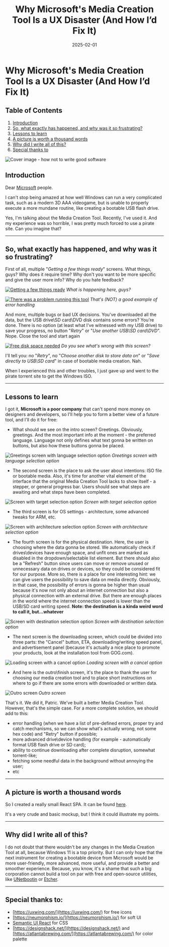 ﻿---
title: "Why Microsoft's Media Creation Tool Is a UX Disaster (And How I’d Fix It)"
description: "A brutally honest teardown of Microsoft’s Media Creation Tool UX — and a step-by-step proposal to redesign it from scratch with real user empathy."
slug: "media-creation-tool-redesign"
date: 2025-02-01
tags:
  [
    "UX",
    "Microsoft",
    "design critique",
    "bootable media",
    "react",
    "mockup",
    "accessibility",
  ]
coverImage: "https://media.licdn.com/dms/image/v2/D4E12AQHgDt2jmON5QQ/article-cover_image-shrink_720_1280/article-cover_image-shrink_720_1280/0/1673438891038?e=1758758400&v=beta&t=8JLmx8VFKC7yC9sl7AV11DMWxkCnEuB3B6FWtEcpdLI"
canonical: "media-creation-tool-redesign"
linkedinURL: "https://www.linkedin.com/pulse/how-not-write-good-software-al3xsus"
project: "media-creation-tool-mockup"
---

# Why Microsoft's Media Creation Tool Is a UX Disaster (And How I’d Fix It)

## Table of Contents

1. [Introduction](#introduction)
2. [So, what exactly has happened, and why was it so frustrating?](#so-what-exactly-has-happened-and-why-was-it-so-frustrating)
3. [Lessons to learn](#lessons-to-learn)
4. [A picture is worth a thousand words](#a-picture-is-worth-a-thousand-words)
5. [Why did I write all of this?](#why-did-i-write-all-of-this)
6. [Special thanks to](#special-thanks-to)

![Cover image - how not to write good software](https://media.licdn.com/dms/image/v2/D4E12AQHgDt2jmON5QQ/article-cover_image-shrink_720_1280/article-cover_image-shrink_720_1280/0/1673438891038?e=1758758400&v=beta&t=8JLmx8VFKC7yC9sl7AV11DMWxkCnEuB3B6FWtEcpdLI)

## Introduction

Dear [Microsoft](https://www.linkedin.com/company/microsoft/people/) people.

I can't stop being amazed at how well Windows can run a very complicated task, such as a modern 3D AAA videogame, but is unable to properly execute a more mundane routine, like creating a bootable USB flash drive.

Yes, I'm talking about the Media Creation Tool. Recently, I've used it. And my experience was so horrible, I was pretty much forced to use a pirate site. Can you imagine that?

---

## So, what exactly has happened, and why was it so frustrating?

First of all, multiple "_Getting a few things ready_" screens. What things, guys? Why does it require time? Why don't you want to be more specific and give the user more info? Why do you hate feedback?

[![Getting a few things ready](https://media.licdn.com/dms/image/v2/D4E12AQG4p0T32PkpQg/article-inline_image-shrink_1500_2232/article-inline_image-shrink_1500_2232/0/1673435740890?e=1758758400&v=beta&t=OKP9RJaYKFDgNE4XtpoSrlkl0t2kiu4b6oym9E7xuyU)](https://ericscomputerservices.com/windows-10-media-creation-tool-data-recovery/)
_What is happening here, guys?_

[![There was a problem running this tool](https://media.licdn.com/dms/image/v2/D4E12AQEdDaFnp8NZXg/article-inline_image-shrink_1500_2232/article-inline_image-shrink_1500_2232/0/1673437041010?e=1758758400&v=beta&t=FdtQqJoAYnHsKP1iRnJn7bL4luduMrhUgUnxqdkmuUw)](https://learn.microsoft.com/en-us/answers/questions/168031/windows-media-creation-toll-20h2-error)
_That's (NOT) a good example of error handling_

And more, multiple bugs or bad UX decisions. You've downloaded all the data, but the USB drive\SD card\DVD disk contains some errors? You're done. There is no option (at least what I've witnessed with my USB drive) to save your progress, no button "_Retry_" or "_Use another USB\SD card\DVD_". Nope. Close the tool and start again

[![Free disk space needed](https://media.licdn.com/dms/image/v2/D4E12AQF8zDxClBGHrw/article-inline_image-shrink_1000_1488/article-inline_image-shrink_1000_1488/0/1673434877128?e=1758758400&v=beta&t=iG5LEp2GK8D97mMDr-Tlns5qd9fQxNcjCkUnPf22VuM)](https://answers.microsoft.com/en-us/windows/forum/all/media-creation-tool-unable-to-instal-iso-on-usb/6d628811-3ede-45c4-82d1-beafeea7e784)
_Do you see what's wrong with this screen?_

I'll tell you: no "_Retry_", no "_Choose another disk to store data on_" or "_Save directly to USB\SD card_" in case of bootable media creation. Nah.

When I experienced this and other troubles, I just gave up and went to the pirate torrent site to get the Windows ISO.

---

## Lessons to learn

I got it, **Microsoft is a poor company** that can't spend more money on designers and developers, so I'll help you to form a better view of a future tool, and I'll do it for free:

- What should we see on the intro screen? Greetings. Obviously, greetings. And the most important info at the moment - the preferred language. Language not only defines what text gonna be written on buttons, but also how these buttons gonna be placed.

![Greetings screen with language selection option](https://media.licdn.com/dms/image/v2/D4E12AQGVHnx2i-jdHg/article-inline_image-shrink_1000_1488/article-inline_image-shrink_1000_1488/0/1676015780268?e=1758758400&v=beta&t=W6HbUhqzyMA3Lz50McZc5XUf4GfWb_aM7Rpf6T6uLvU)
_Greetings screen with language selection option_

- The second screen is the place to ask the user about intentions: ISO file or bootable media. Also, it's time for another vital element of the interface that the original Media Creation Tool lacks to show itself - a stepper, or general progress bar. Users should see what steps are awaiting and what steps have been completed.

![Screen with target selection option](https://media.licdn.com/dms/image/v2/D4E12AQG0Lj9_EQusVw/article-inline_image-shrink_1000_1488/article-inline_image-shrink_1000_1488/0/1676015890374?e=1758758400&v=beta&t=nzbjx9XUdErZ0iRNj68pAdNB0LcSDlr1tF2ipDM0zcw)
_Screen with target selection option_

- The third screen is for OS settings - architecture, some advanced tweaks for ARM, etc.

![Screen with architecture selection option](https://media.licdn.com/dms/image/v2/D4E12AQEoGrwGo0lQfA/article-inline_image-shrink_1000_1488/article-inline_image-shrink_1000_1488/0/1676015959300?e=1758758400&v=beta&t=a9xq_6cI9hB6Co4uJMM99taGqj6M0r5zPeVbcygxdZU)
_Screen with architecture selection option_

- The fourth screen is for the physical destination. Here, the user is choosing where the data gonna be stored. We automatically check if drives\devices have enough space, and unfit ones are marked as disabled in the dropdown/selectable list element. But there should also be a "Refresh" button since users can move or remove unused or unnecessary data on drives or devices, so they could be considered fit for our purpose. More so, there is a place for one interesting hint: we can give users the possibility to save data on media directly. Obviously, in that case, the possibility of errors is gonna be higher than usual because it's now not only about an internet connection but also a physical connection with an external drive. But there are enough places in the world where the internet connection speed is lower than the USB/SD card writing speed. **Note: the destination is a kinda weird word to call it, but...whatever**

![Screen with destination selection option](https://media.licdn.com/dms/image/v2/D4E12AQFceLg8yD4xqQ/article-inline_image-shrink_1000_1488/article-inline_image-shrink_1000_1488/0/1676016094916?e=1758758400&v=beta&t=kIPfE7YXe1r4kN-11lOH9P1bY_QhCQkp6OMZ3qDbGDw)
_Screen with destination selection option_

- The next screen is the downloading screen, which could be divided into three parts: the "Cancel" button, ETA, downloading/writing speed panel, and advertisement panel (because it's actually a nice place to promote your products, look at the installation tool from GOG.com).

![Loading screen with a cancel option](https://media.licdn.com/dms/image/v2/D4E12AQFTqjdAlMo0Cw/article-inline_image-shrink_1000_1488/article-inline_image-shrink_1000_1488/0/1676016245756?e=1758758400&v=beta&t=fL6T8RxdTg6xUcGyVlDOAAgoBW7J7U3JIXb0riajDeM)
_Loading screen with a cancel option_

- And here is the outro\finish screen, it's the place to thank the user for choosing our media creation tool and to place short instructions on where to go if there are some errors with downloaded or written data.

![Outro screen](https://media.licdn.com/dms/image/v2/D4E12AQFL2MvRB5yBww/article-inline_image-shrink_1000_1488/article-inline_image-shrink_1000_1488/0/1676016354823?e=1758758400&v=beta&t=Gf0-DnU-mvfCLlxlYA-Lp19JAmxD9nksEAvSCqaqj6g)
_Outro screen_

That's it. We did it, Patric. We've built a better Media Creation Tool. However, that's the simple case. For a more complete solution, we should add to this:

- error handling (when we have a list of pre-defined errors, proper try and catch mechanisms, so we can show what's actually wrong, not some hex code) and "Retry" button if possible;
- more advanced drive\device handling (for example - automatically format USB flash drive or SD card);
- ability to continue downloading after complete disruption, somewhat torrent-like;
- fetching some needful data in the background without annoying the user;
- etc

---

## A picture is worth a thousand words

So I created a really small React SPA. It can be found [here](https://al3xsus.github.io/media-creaton-tool-mockup/).

It's a very crude and basic mockup, but I think it could illustrate my points.

---

## Why did I write all of this?

I do not doubt that there wouldn't be any changes in the Media Creation Tool at all, because Windows 11 is a top priority. But I can only hope that the next instrument for creating a bootable device from Microsoft would be more user-friendly, more advanced, more useful, and provide a better and smoother experience. Because, you know, it's a shame that such a big corporation cannot build a tool on par with free and open-source utilities, like [UNetbootin](https://unetbootin.github.io/) or [Etcher](https://www.balena.io/etcher).

---

## Special thanks to:

- [https://uxwing.com/](https://uxwing.com/) for free icons
- [https://neumorphism.io/](https://neumorphism.io/) for soft UI
- [Semantic UI React](https://react.semantic-ui.com/) for CSS
- [https://designshack.net/](https://designshack.net/) and [https://atlantabrewing.com/](https://atlantabrewing.com/) for color palette
